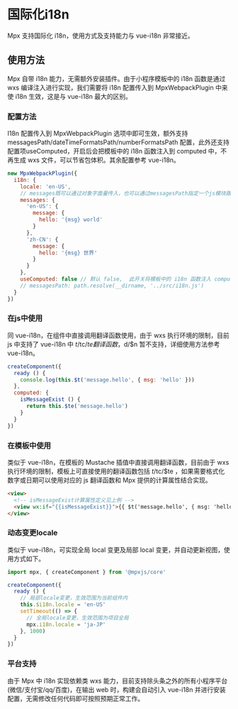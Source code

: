 # 国际化i18n

Mpx 支持国际化 i18n，使用方式及支持能力与 vue-i18n 非常接近。

## 使用方法

Mpx 自带 i18n 能力，无需额外安装插件。由于小程序模板中的 i18n 函数是通过 wxs 编译注入进行实现，我们需要将 i18n 配置传入到 MpxWebpackPlugin 中来使 i18n 生效，这是与 vue-i18n 最大的区别。

### 配置方法

I18n 配置传入到 MpxWebpackPlugin 选项中即可生效，额外支持 messagesPath/dateTimeFormatsPath/numberFormatsPath 配置，此外还支持配置项useComputed，开启后会把模板中的 i18n 函数注入到 computed 中，不再生成 wxs 文件，可以节省包体积。其余配置参考 vue-i18n。

```js
new MpxWebpackPlugin({
  i18n: {
    locale: 'en-US',
    // messages既可以通过对象字面量传入，也可以通过messagesPath指定一个js模块路径，在该模块中定义配置并导出，dateTimeFormats/dateTimeFormatsPath和numberFormats/numberFormatsPath同理
    messages: {
      'en-US': {
        message: {
          hello: '{msg} world'
        }
      },
      'zh-CN': {
        message: {
          hello: '{msg} 世界'
        }
      }
    },
    useComputed: false // 默认 false,  此开关将模板中的 i18n 函数注入 computed，在包体积空间紧张的情况下可以使用
    // messagesPath: path.resolve(__dirname, '../src/i18n.js')
  }
})
```

### 在js中使用

同 vue-i18n，在组件中直接调用翻译函数使用，由于 wxs 执行环境的限制，目前 js 中支持了 vue-i18n 中 $t/$tc/$te 翻译函数，$d/$n 暂不支持，详细使用方法参考 vue-i18n。

```js
createComponent({
  ready () {
    console.log(this.$t('message.hello', { msg: 'hello' }))
  },
  computed: {
    isMessageExist () {
      return this.$te('message.hello')
    }
  }
})
```

### 在模板中使用

类似于 vue-i18n，在模板的 Mustache 插值中直接调用翻译函数，目前由于 wxs 执行环境的限制，模板上可直接使用的翻译函数包括 $t/$tc/$te ，如果需要格式化数字或日期可以使用对应的 js 翻译函数和 Mpx 提供的计算属性结合实现。

```html
<view>
  <!-- isMessageExist计算属性定义见上例 -->
  <view wx:if="{{isMessageExist}}">{{ $t('message.hello', { msg: 'hello' }) }}</view>
</view>
```

### 动态变更locale
类似于 vue-i18n，可实现全局 local 变更及局部 local 变更，并自动更新视图，使用方式如下。
```js
import mpx, { createComponent } from '@mpxjs/core'

createComponent({
  ready () {
    // 局部locale变更，生效范围为当前组件内
    this.$i18n.locale = 'en-US'
    setTimeout(() => {
      // 全局locale变更，生效范围为项目全局
      mpx.i18n.locale = 'ja-JP'
    }, 1000)
  }
})
```

### 平台支持

由于 Mpx 中 i18n 实现依赖类 wxs 能力，目前支持除头条之外的所有小程序平台(微信/支付宝/qq/百度)，在输出 web 时，构建会自动引入 vue-i18n 并进行安装配置，无需修改任何代码即可按照预期正常工作。
